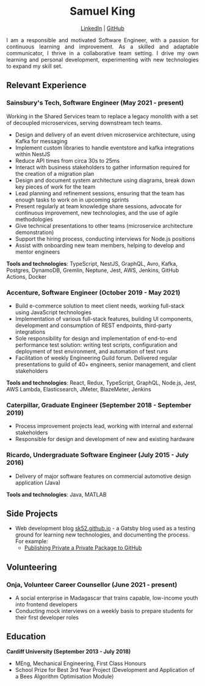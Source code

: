 <h1 style="text-align: center;">
    Samuel King
</h1>

<p style="text-align: center;">
    <a href="https://www.linkedin.com/in/samuelking94">LinkedIn</a>   |   
    <a href="https://www.github.com/sk52">GitHub</a>
</p>

<p style="text-align: justify;">
    I am a responsible and motivated Software Engineer, with a passion for continuous learning and improvement. As a skilled and adaptable communicator, I thrive in a collaborative team setting. I drive my own learning and personal development, experimenting with new technologies to expand my skill set.
</p>

## Relevant Experience

### Sainsbury's Tech, Software Engineer (May 2021 - present)

Working in the Shared Services team to replace a legacy monolith with a set of decoupled microservices, serving downstream tech teams.

- Design and delivery of an event driven microservice architecture, using Kafka for messaging
- Implement custom libraries to handle eventstore and kafka integrations within NestJS
- Reduce API times from circa 30s to 25ms
- Interact with business stakeholders to gather information required for the creation of a migration plan
- Design and document system architecture using diagrams, break down key pieces of work for the team
- Lead planning and refinement sessions, ensuring that the team has enough tasks to work on in upcoming sprints
- Present regularly at team knowledge share sessions, advocate for continuous improvement, new technologies, and the use of agile methodologies
- Give technical presentations to other teams (microservice architecture demonstration)
- Support the hiring process, conducting interviews for Node.js positions
- Assist with onboarding new team members, helping to develop and mentor engineers

**Tools and technologies**: TypeScript, NestJS, GraphQL, Avro, Kafka, Postgres, DynamoDB, Gremlin, Neptune, Jest, AWS, Jenkins, GitHub Actions, Docker

### Accenture, Software Engineer (October 2019 - May 2021)

- Build e-commerce solution to meet client needs, working full-stack using JavaScript technologies
- Implementation of various full-stack features, building UI components, development and consumption of REST endpoints, third-party integrations
- Sole responsibility for design and implementation of end-to-end performance test solution: writing test scripts, configuration and deployment of test environment, and automation of test runs
- Facilitation of weekly Engineering Guild forum. Delivered regular presentations to guild of 40+ engineers, senior management, and client stakeholders

**Tools and technologies**: React, Redux, TypeScript, GraphQL, Node.js, Jest, AWS Lambda, Elasticsearch, JMeter, BlazeMeter, Jenkins

### Caterpillar, Graduate Engineer (September 2018 - September 2019)

- Process improvement projects lead, working with internal and external stakeholders
- Responsible for design and development of new and existing hardware

### Ricardo, Undergraduate Software Engineer (July 2015 - July 2016)

- Delivery of major software features on commercial automotive design application (Java)

**Tools and technologies**: Java, MATLAB

## Side Projects

- Web development blog [sk52.github.io](https://sk52.github.io) - a Gatsby blog used as a testing ground for learning new technologies, and documenting the process. For example:
    - [Publishing Private a Private Package to GitHub](https://sk52.github.io/publishing-a-private-package-to-github/)

## Volunteering

### Onja, Volunteer Career Counsellor (June 2021 - present)

- A social enterprise in Madagascar that trains capable, low-income youth into frontend developers
- Conducting mock interviews on a weekly basis to prepare students for their first developer roles

## Education

**Cardiff University (September 2013 - July 2018)**

- MEng, Mechanical Engineering, First Class Honours
- School Prize for Best 3rd Year Project (Development and Application of a Bees Algorithm Optimisation Module)
